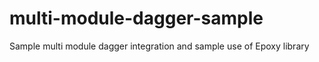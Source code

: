 # multi-module-dagger-sample
Sample multi module dagger integration and sample use of Epoxy library
